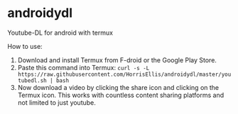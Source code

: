 # androidydl
Youtube-DL for android with termux

How to use:
1. Download and install Termux from F-droid or the Google Play Store.
2. Paste this command into Termux: ``curl -s -L https://raw.githubusercontent.com/HorrisEllis/androidydl/master/youtubedl.sh | bash``
3. Now download a video by clicking the share icon and clicking on the Termux icon. This works with countless content sharing platforms and not limited to just youtube.
